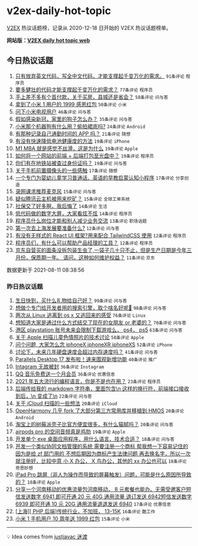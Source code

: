 # v2ex-daily-hot-topic

[V2EX](https://www.v2ex.com/) 热议话题榜，记录从 2020-12-18 日开始的 V2EX 热议话题榜单。

**网站版：[V2EX daily hot topic web](https://boojack.github.io/v2ex-daily-hot-topic-web/)**

## 今日热议话题

<!-- TODAY BEGIN -->

1. [只有放弃英文代码，写全中文代码，才能支撑起千变万化的需求。](https://www.v2ex.com/t/795055) `91条评论` `程序员`
1. [要多健壮的代码才能支撑起千变万化的需求？](https://www.v2ex.com/t/795005) `77条评论` `程序员`
1. [手上差不多有个首付款，关于买房，县城还是省会？](https://www.v2ex.com/t/795004) `58条评论` `问与答`
1. [拿到了小米 1 用户的 1999 感恩红包](https://www.v2ex.com/t/795036) `50条评论` `小米`
1. [问下小米电视用户](https://www.v2ex.com/t/794983) `46条评论` `问与答`
1. [假如感染新冠，家里的狗子怎么办？](https://www.v2ex.com/t/795061) `35条评论` `问与答`
1. [小米那个机器狗有什么用？偷拍裙底吗?](https://www.v2ex.com/t/795065) `24条评论` `Android`
1. [有那种记录自己通勤时间的 APP 吗？](https://www.v2ex.com/t/795021) `21条评论` `随想`
1. [有没有快速降低电池健康度的方法](https://www.v2ex.com/t/795070) `19条评论` `iPhone`
1. [M1 MBA 就是感觉不丝滑，这是为什么](https://www.v2ex.com/t/795003) `19条评论` `Apple`
1. [如何将一个网站的前端 + 后端打包至光盘中？](https://www.v2ex.com/t/794992) `19条评论` `程序员`
1. [你们有在地铁站被查过身份证吗？](https://www.v2ex.com/t/794987) `19条评论` `问与答`
1. [关于手机前置摄像头的一些感触](https://www.v2ex.com/t/794995) `17条评论` `随想`
1. [一个专门为婴幼儿童学习普通话、英语的早教启蒙认知小程序](https://www.v2ex.com/t/794991) `17条评论` `分享创造`
1. [录网课求推荐麦克风](https://www.v2ex.com/t/795050) `15条评论` `问与答`
1. [疑似腾讯云主机被用来挖矿？](https://www.v2ex.com/t/795015) `15条评论` `全球工单系统`
1. [社保交了好多啊，我后悔了](https://www.v2ex.com/t/795073) `14条评论` `生活`
1. [低代码做的数字大屏，大家看炫不炫](https://www.v2ex.com/t/795043) `14条评论` `程序员`
1. [程序员什么岗位才能和别人减少业务交流](https://www.v2ex.com/t/795022) `13条评论` `职场话题`
1. [第一次去上海发展要准备什么?](https://www.v2ex.com/t/795082) `12条评论` `问与答`
1. [有没有无样式的 React UI 框架?用来配合 TailwindCSS 使用](https://www.v2ex.com/t/795076) `12条评论` `程序员`
1. [程序员们，有什么可以帮助产品经理的工具？](https://www.v2ex.com/t/795010) `12条评论` `程序员`
1. [京东自营买的面条没拆包装生虫了,一袋子几十只不止，但是生产日期是今年三月份，保质期一年。 请问，这种如何维护权益？](https://www.v2ex.com/t/795088) `11条评论` `京东`

数据更新于 2021-08-11 08:38:56

<!-- TODAY END -->

### 昨日热议话题

<!-- YESTERDAY BEGIN -->

1. [生日快到，买什么礼物给自己好？](https://www.v2ex.com/t/794756) `99条评论` `问与答`
1. [想做个专门给开发者用的搜索引擎，取个啥名好呢🤔](https://www.v2ex.com/t/794816) `98条评论` `问与答`
1. [两次从 Linux 逃离到 os x 又逃回来的感受](https://www.v2ex.com/t/794788) `76条评论` `Linux`
1. [想知道大家是通过什么方式结交了现在的女朋友 or 老婆的？](https://www.v2ex.com/t/794752) `70条评论` `问与答`
1. [港区 playstation 账号未来会限制下载游戏么， ps4， ps5](https://www.v2ex.com/t/794753) `63条评论` `问与答`
1. [关于 Apple 扫描儿童色情照片的技术讨论](https://www.v2ex.com/t/794903) `58条评论` `Apple`
1. [问个问题, 大家怎么念 iphoneX iphoneXR iphoneXS](https://www.v2ex.com/t/794855) `52条评论` `iPhone`
1. [讨论下，未来几年硬盘速度会超过内存速度吗？](https://www.v2ex.com/t/794868) `41条评论` `问与答`
1. [Parallels Desktop 17 发布啦！速来围观新增功能](https://www.v2ex.com/t/794845) `40条评论` `推广`
1. [Intagram 无故被封](https://www.v2ex.com/t/794785) `36条评论` `Instagram`
1. [QQ 音乐免费送一个月会员](https://www.v2ex.com/t/794861) `36条评论` `优惠信息`
1. [2021 年五大流行的编程语言，你是不是也在用？](https://www.v2ex.com/t/794760) `23条评论` `程序员`
1. [后端传给我的 markdown 字符串，里面包含\n 这样的换行符，前端接口接收到后，\n 变成了\\n](https://www.v2ex.com/t/794846) `22条评论` `问与答`
1. [关于 iCloud 扫描的一些想法](https://www.v2ex.com/t/794939) `20条评论` `iCloud`
1. [OpenHarmony 几乎 fork 了大部分第三方常用库并移植到 HMOS](https://www.v2ex.com/t/794889) `20条评论` `Android`
1. [淘宝上的树莓派壳子比官方便宜很多，有什么猫腻吗？](https://www.v2ex.com/t/794834) `20条评论` `问与答`
1. [airpods pro 的空间音频真是鸡肋](https://www.v2ex.com/t/794754) `19条评论` `Apple`
1. [开发单个 exe 桌面应用程序，用什么语言、技术合适？](https://www.v2ex.com/t/794937) `18条评论` `问与答`
1. [开发一个类似协同文档管理的系统 需要注册一个商标 帮我想一下容易记住的 因为是给 zf 部门用的 不想后期因为商标产生法律问题 再去换名字，所以一次就注册好，比较中意 小 X 办公， X 鸟办公，其他的 xx 办公也可以](https://www.v2ex.com/t/794875) `18条评论` `奇思妙想`
1. [iPad Pro 跳屏（非人为操作而导致的屏幕触发）问题，可能是什么原因所导致的？](https://www.v2ex.com/t/794830) `18条评论` `Apple`
1. [分享一个河南移动的优惠流量包河南移动， 8 元套餐也能办。无需受邀客户短信发送数字 6941 即可开通 20 元 40G 通用流量 退订发送 6942短信发送数字 6939 即可开通 10 元 20G 通用流量退退发送 6940](https://www.v2ex.com/t/794873) `17条评论` `优惠信息`
1. [[上海][ PHP 后端]传统行业，不加班， 13-15K](https://www.v2ex.com/t/794833) `16条评论` `酷工作`
1. [小米 1 手机用户 10 周年送 1999 红包](https://www.v2ex.com/t/794955) `15条评论` `小米`

<!-- YESTERDAY END -->

---

💡 Idea comes from [justjavac 迷渡](https://github.com/justjavac/)
